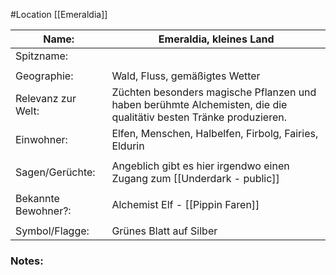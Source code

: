 #Location [[Emeraldia]]

| Name:               | Emeraldia, kleines Land                                                                                           |
| ------------------- | ----------------------------------------------------------------------------------------------------------------- |
| Spitzname:          |                                                                                                                   |
|                     |                                                                                                                   |
| Geographie:         | Wald, Fluss, gemäßigtes Wetter                                                                                    |
| Relevanz zur Welt:  | Züchten besonders magische Pflanzen und haben berühmte Alchemisten, die die qualitätiv besten Tränke produzieren. |
| Einwohner:          | Elfen, Menschen, Halbelfen, Firbolg, Fairies, Eldurin                                                             |
|                     |                                                                                                                   |
| Sagen/Gerüchte:     | Angeblich gibt es hier irgendwo einen Zugang zum [[Underdark - public]]                                           |
|                     |                                                                                                                   |
| Bekannte Bewohner?: | Alchemist Elf - [[Pippin Faren]]                                                                                  |
|                     |                                                                                                                   |
| Symbol/Flagge:      | Grünes Blatt auf Silber                                                                                           |
### Notes:



